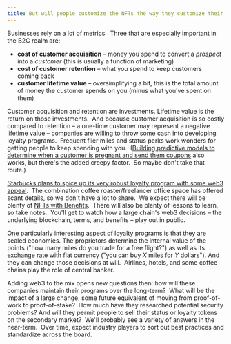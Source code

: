 ```yaml
---
title: But will people customize the NFTs the way they customize their drinks?
---
```

Businesses rely on a lot of metrics.  Three that are especially important in the B2C realm are:

*   **cost of customer acquisition** – money you spend to convert a _prospect_ into a _customer_ (this is usually a function of marketing) 
*   **cost of customer retention** – what you spend to keep customers coming back
*   **customer lifetime value** – oversimplifying a bit, this is the total amount of money the customer spends on you (minus what you've spent on them)  

Customer acquisition and retention are investments. Lifetime value is the return on those investments.  And because customer acquisition is so costly compared to retention – a one-time customer may represent a negative lifetime value – companies are willing to throw some cash into developing loyalty programs.  Frequent flier miles and status perks work wonders for getting people to keep spending with you.  ([Building predictive models to determine when a customer is pregnant and send them coupons](http://www.nytimes.com/2012/02/19/magazine/shopping-habits.html) also works, but there's the added creepy factor.  So maybe don't take that route.)

[Starbucks plans to spice up its very robust loyalty program with some web3 appeal](https://techcrunch.com/2022/08/03/starbucks-to-unveil-its-web3-based-rewards-program-next-month/).  The combination coffee roaster/freelancer office space has offered scant details, so we don't have a lot to share.  We expect there will be plenty of [NFTs with Benefits](https://www.blockandmortar.xyz/newsletter/nfts-with-benefits-the-changing-sands-of-time-and-investing-in-a-country#nfts-with-benefits).  There will also be plenty of lessons to learn, so take notes.  You'll get to watch how a large chain's web3 decisions – the underlying blockchain, terms, and benefits – play out in public.

One particularly interesting aspect of loyalty programs is that they are sealed economies. The proprietors determine the internal value of the points ("how many miles do you trade for a free flight?") as well as its exchange rate with fiat currency ("you can buy _X_ miles for _Y_ dollars"). And they can change those decisions at will.  Airlines, hotels, and some coffee chains play the role of central banker.  

Adding web3 to the mix opens new questions then: how will these companies maintain their programs over the long-term?  What will be the impact of a large change, some future equivalent of moving from proof-of-work to proof-of-stake?  How much have they researched potential security problems? And will they permit people to sell their status or loyalty tokens on the secondary market?  We'll probably see a variety of answers in the near-term.  Over time, expect industry players to sort out best practices and standardize across the board.
